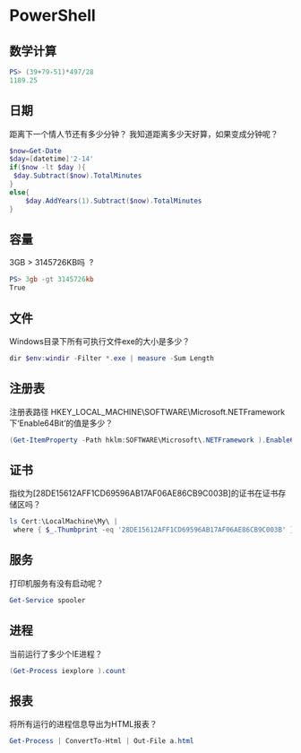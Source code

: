 # PowerShell

## 数学计算

```powershell
PS> (39+79-51)*497/28
1189.25
```

## 日期

距离下一个情人节还有多少分钟？
我知道距离多少天好算，如果变成分钟呢？

```powershell
$now=Get-Date
$day=[datetime]'2-14'
if($now -lt $day ){
 $day.Subtract($now).TotalMinutes
}
else{
    $day.AddYears(1).Subtract($now).TotalMinutes
}
```

## 容量


3GB > 3145726KB吗  ?
```powershell
PS> 3gb -gt 3145726kb
True
```




## 文件

Windows目录下所有可执行文件exe的大小是多少？
```powershell
dir $env:windir -Filter *.exe | measure -Sum Length
```

## 注册表


注册表路径
HKEY_LOCAL_MACHINE\SOFTWARE\Microsoft\.NETFramework
下‘Enable64Bit’的值是多少？

```powershell
(Get-ItemProperty -Path hklm:SOFTWARE\Microsoft\.NETFramework ).Enable64Bit
```

## 证书


指纹为[28DE15612AFF1CD69596AB17AF06AE86CB9C003B]的证书在证书存储区吗？
```powershell
ls Cert:\LocalMachine\My\ |
 where { $_.Thumbprint -eq '28DE15612AFF1CD69596AB17AF06AE86CB9C003B' }

```


## 服务

打印机服务有没有启动呢？
```powershell
Get-Service spooler
```


## 进程

当前运行了多少个IE进程？

```powershell
(Get-Process iexplore ).count
```

## 报表
将所有运行的进程信息导出为HTML报表？

```powershell
Get-Process | ConvertTo-Html | Out-File a.html
```


